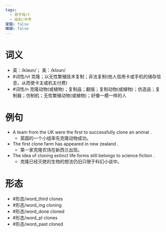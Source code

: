 ```yaml
---
tags:
  - 首字母/C
  - 级别/中考
掌握: false
模糊: false
---
```

# 词义
- 英：/kləʊn/； 美：/kloʊn/
- #词性/vt  克隆；以无性繁殖技术复制；非法复制(他人信用卡或手机的储存信息，从而使卡主或机主付费)
- #词性/n  克隆动物(或植物)；复制品；翻版；复制动物(或植物)；仿造品；复制器；仿制机；无性繁殖动物(或植物)；好像一模一样的人
# 例句
- A team from the UK were the first to successfully clone an animal .
	- 英国的一个小组率先克隆动物成功。
- The first clone farm has appeared in new zealand .
	- 第一家克隆农场在新西兰出现。
- The idea of cloning extinct life forms still belongs to science fiction .
	- 克隆已经灭绝的生物的想法仍旧只限于科幻小说中。
# 形态
- #形态/word_third clones
- #形态/word_ing cloning
- #形态/word_done cloned
- #形态/word_pl clones
- #形态/word_past cloned
